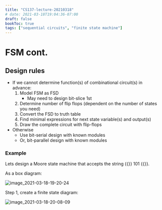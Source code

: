 ```yaml
---
title: "CS137-lecture-20210318"
# date: 2021-03-18T19:04:36-07:00
draft: false
bookToc: true
tags: ["sequential circuits", "finite state machine"]
---
```


# FSM cont.

## Design rules

- If we cannot determine function(s) of combinational circuit(s) in advance:
    1. Model FSM as FSD
        - May need to design bit-slice 1st
    2. Determine number of flip flops (dependent on the number of states you need)
    3. Convert the FSD to truth table
    4. Find minimal expressions for next state variable(s) and output(s)
    5. Draw the complete circuit with flip-flops
- Otherwise
    - Use bit-serial design with known modules
    - Or, bit-parallel design with known modules

### Example

Lets design a Moore state machine that accepts the string {{<k>}} 101 {{</k>}}.

As a box diagram:

![image_2021-03-18-19-20-24](/notes/image_2021-03-18-19-20-24.png)

Step 1, create a finite state diagram:

![image_2021-03-18-20-08-09](/notes/image_2021-03-18-20-08-09.png)


